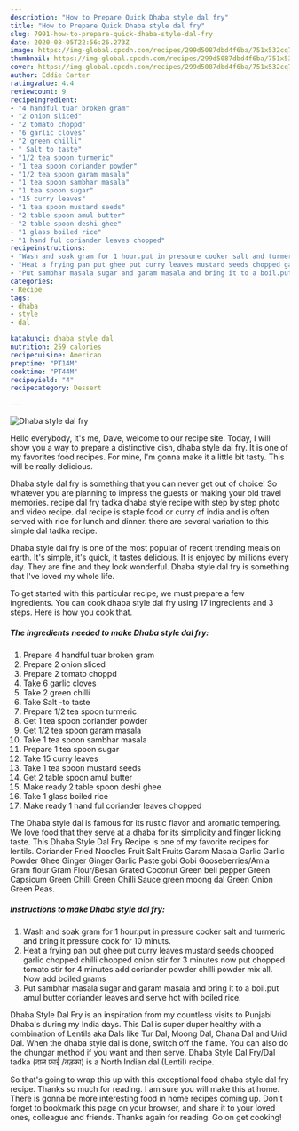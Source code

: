 ```yaml
---
description: "How to Prepare Quick Dhaba style dal fry"
title: "How to Prepare Quick Dhaba style dal fry"
slug: 7991-how-to-prepare-quick-dhaba-style-dal-fry
date: 2020-08-05T22:56:26.273Z
image: https://img-global.cpcdn.com/recipes/299d5087dbd4f6ba/751x532cq70/dhaba-style-dal-fry-recipe-main-photo.jpg
thumbnail: https://img-global.cpcdn.com/recipes/299d5087dbd4f6ba/751x532cq70/dhaba-style-dal-fry-recipe-main-photo.jpg
cover: https://img-global.cpcdn.com/recipes/299d5087dbd4f6ba/751x532cq70/dhaba-style-dal-fry-recipe-main-photo.jpg
author: Eddie Carter
ratingvalue: 4.4
reviewcount: 9
recipeingredient:
- "4 handful tuar broken gram"
- "2 onion sliced"
- "2 tomato choppd"
- "6 garlic cloves"
- "2 green chilli"
- " Salt to taste"
- "1/2 tea spoon turmeric"
- "1 tea spoon coriander powder"
- "1/2 tea spoon garam masala"
- "1 tea spoon sambhar masala"
- "1 tea spoon sugar"
- "15 curry leaves"
- "1 tea spoon mustard seeds"
- "2 table spoon amul butter"
- "2 table spoon deshi ghee"
- "1 glass boiled rice"
- "1 hand ful coriander leaves chopped"
recipeinstructions:
- "Wash and soak gram for 1 hour.put in pressure cooker salt and turmeric and bring it pressure cook for 10 minuts."
- "Heat a frying pan put ghee put curry leaves mustard seeds chopped garlic chopped chilli chopped onion stir for 3 minutes now put chopped tomato stir for 4 minutes add coriander powder chilli powder mix all. Now add boiled grams"
- "Put sambhar masala sugar and garam masala and bring it to a boil.put amul butter coriander leaves and serve hot with boiled rice."
categories:
- Recipe
tags:
- dhaba
- style
- dal

katakunci: dhaba style dal 
nutrition: 259 calories
recipecuisine: American
preptime: "PT14M"
cooktime: "PT44M"
recipeyield: "4"
recipecategory: Dessert

---
```



![Dhaba style dal fry](https://img-global.cpcdn.com/recipes/299d5087dbd4f6ba/751x532cq70/dhaba-style-dal-fry-recipe-main-photo.jpg)

Hello everybody, it's me, Dave, welcome to our recipe site. Today, I will show you a way to prepare a distinctive dish, dhaba style dal fry. It is one of my favorites food recipes. For mine, I'm gonna make it a little bit tasty. This will be really delicious.

Dhaba style dal fry is something that you can never get out of choice! So whatever you are planning to impress the guests or making your old travel memories. recipe dal fry tadka dhaba style recipe with step by step photo and video recipe. dal recipe is staple food or curry of india and is often served with rice for lunch and dinner. there are several variation to this simple dal tadka recipe.

Dhaba style dal fry is one of the most popular of recent trending meals on earth. It's simple, it's quick, it tastes delicious. It is enjoyed by millions every day. They are fine and they look wonderful. Dhaba style dal fry is something that I've loved my whole life.


To get started with this particular recipe, we must prepare a few ingredients. You can cook dhaba style dal fry using 17 ingredients and 3 steps. Here is how you cook that.

<!--inarticleads1-->

##### The ingredients needed to make Dhaba style dal fry:

1. Prepare 4 handful tuar broken gram
1. Prepare 2 onion sliced
1. Prepare 2 tomato choppd
1. Take 6 garlic cloves
1. Take 2 green chilli
1. Take  Salt -to taste
1. Prepare 1/2 tea spoon turmeric
1. Get 1 tea spoon coriander powder
1. Get 1/2 tea spoon garam masala
1. Take 1 tea spoon sambhar masala
1. Prepare 1 tea spoon sugar
1. Take 15 curry leaves
1. Take 1 tea spoon mustard seeds
1. Get 2 table spoon amul butter
1. Make ready 2 table spoon deshi ghee
1. Take 1 glass boiled rice
1. Make ready 1 hand ful coriander leaves chopped


The Dhaba style dal is famous for its rustic flavor and aromatic tempering. We love food that they serve at a dhaba for its simplicity and finger licking taste. This Dhaba Style Dal Fry Recipe is one of my favorite recipes for lentils. Coriander Fried Noodles Fruit Salt Fruits Garam Masala Garlic Garlic Powder Ghee Ginger Ginger Garlic Paste gobi Gobi Gooseberries/Amla Gram flour Gram Flour/Besan Grated Coconut Green bell pepper Green Capsicum Green Chilli Green Chilli Sauce green moong dal Green Onion Green Peas. 

<!--inarticleads2-->

##### Instructions to make Dhaba style dal fry:

1. Wash and soak gram for 1 hour.put in pressure cooker salt and turmeric and bring it pressure cook for 10 minuts.
1. Heat a frying pan put ghee put curry leaves mustard seeds chopped garlic chopped chilli chopped onion stir for 3 minutes now put chopped tomato stir for 4 minutes add coriander powder chilli powder mix all. Now add boiled grams
1. Put sambhar masala sugar and garam masala and bring it to a boil.put amul butter coriander leaves and serve hot with boiled rice.


Dhaba Style Dal Fry is an inspiration from my countless visits to Punjabi Dhaba&#39;s during my India days. This Dal is super duper healthy with a combination of Lentils aka Dals like Tur Dal, Moong Dal, Chana Dal and Urid Dal. When the dhaba style dal is done, switch off the flame. You can also do the dhungar method if you want and then serve. Dhaba Style Dal Fry/Dal tadka (दाल फ्राई /तड़का) is a North Indian dal (Lentil) recipe. 

So that's going to wrap this up with this exceptional food dhaba style dal fry recipe. Thanks so much for reading. I am sure you will make this at home. There is gonna be more interesting food in home recipes coming up. Don't forget to bookmark this page on your browser, and share it to your loved ones, colleague and friends. Thanks again for reading. Go on get cooking!
